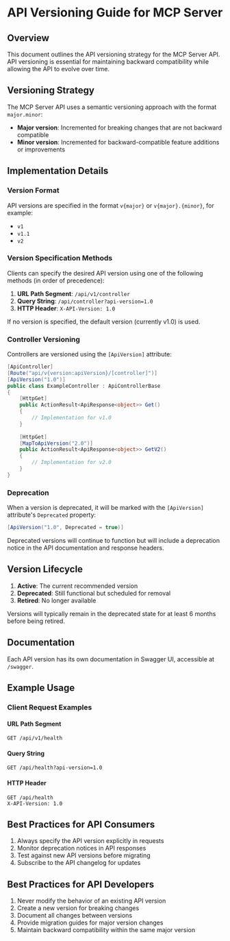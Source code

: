 # API Versioning Guide for MCP Server

## Overview

This document outlines the API versioning strategy for the MCP Server API. API versioning is essential for maintaining backward compatibility while allowing the API to evolve over time.

## Versioning Strategy

The MCP Server API uses a semantic versioning approach with the format `major.minor`:

- **Major version**: Incremented for breaking changes that are not backward compatible
- **Minor version**: Incremented for backward-compatible feature additions or improvements

## Implementation Details

### Version Format

API versions are specified in the format `v{major}` or `v{major}.{minor}`, for example:
- `v1`
- `v1.1`
- `v2`

### Version Specification Methods

Clients can specify the desired API version using one of the following methods (in order of precedence):

1. **URL Path Segment**: `/api/v1/controller`
2. **Query String**: `/api/controller?api-version=1.0`
3. **HTTP Header**: `X-API-Version: 1.0`

If no version is specified, the default version (currently v1.0) is used.

### Controller Versioning

Controllers are versioned using the `[ApiVersion]` attribute:

```csharp
[ApiController]
[Route("api/v{version:apiVersion}/[controller]")]
[ApiVersion("1.0")]
public class ExampleController : ApiControllerBase
{
    [HttpGet]
    public ActionResult<ApiResponse<object>> Get()
    {
        // Implementation for v1.0
    }
    
    [HttpGet]
    [MapToApiVersion("2.0")]
    public ActionResult<ApiResponse<object>> GetV2()
    {
        // Implementation for v2.0
    }
}
```

### Deprecation

When a version is deprecated, it will be marked with the `[ApiVersion]` attribute's `Deprecated` property:

```csharp
[ApiVersion("1.0", Deprecated = true)]
```

Deprecated versions will continue to function but will include a deprecation notice in the API documentation and response headers.

## Version Lifecycle

1. **Active**: The current recommended version
2. **Deprecated**: Still functional but scheduled for removal
3. **Retired**: No longer available

Versions will typically remain in the deprecated state for at least 6 months before being retired.

## Documentation

Each API version has its own documentation in Swagger UI, accessible at `/swagger`.

## Example Usage

### Client Request Examples

#### URL Path Segment
```
GET /api/v1/health
```

#### Query String
```
GET /api/health?api-version=1.0
```

#### HTTP Header
```
GET /api/health
X-API-Version: 1.0
```

## Best Practices for API Consumers

1. Always specify the API version explicitly in requests
2. Monitor deprecation notices in API responses
3. Test against new API versions before migrating
4. Subscribe to the API changelog for updates

## Best Practices for API Developers

1. Never modify the behavior of an existing API version
2. Create a new version for breaking changes
3. Document all changes between versions
4. Provide migration guides for major version changes
5. Maintain backward compatibility within the same major version
